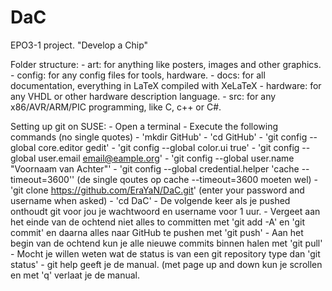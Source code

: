 DaC
===

EPO3-1 project. "Develop a Chip"

Folder structure:
	- art: for anything like posters, images and other graphics.
	- config: for any config files for tools, hardware.
	- docs: for all documentation, everything in LaTeX compiled with XeLaTeX
	- hardware: for any VHDL or other hardware description language.
	- src: for any x86/AVR/ARM/PIC programming, like C, c++ or C#.

Setting up git on SUSE:
	- Open a terminal
	- Execute the following commands (no single quotes)
		- 'mkdir GitHub' 
		- 'cd GitHub'
		- 'git config --global core.editor gedit'
		- 'git config --global color.ui true'
		- 'git config --global user.email email@eample.org'
		- 'git config --global user.name "Voornaam van Achter"'
		- 'git config --global credential.helper 'cache --timeout=3600'' (de single qoutes op cache --timeout=3600 moeten wel)
		- 'git clone https://github.com/EraYaN/DaC.git' (enter your password and username when asked)
		- 'cd DaC'
	- De volgende keer als je pushed onthoudt git voor jou je wachtwoord en username voor 1 uur.
	- Vergeet aan het einde van de ochtend niet alles to committen met 'git add -A' en  'git commit' en daarna alles naar GitHub te pushen met 'git push'
	- Aan het begin van de ochtend kun je alle nieuwe commits binnen halen met 'git pull'
	- Mocht je willen weten wat de status is van een git repository type dan 'git status'
	- git help <command> geeft je de manual. (met page up and down kun je scrollen en met 'q' verlaat je de manual.


